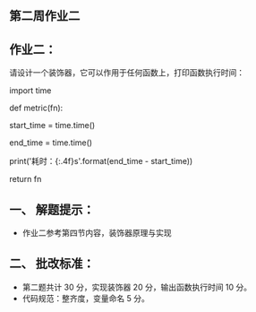 ## 第二周作业二

## 作业二： 

请设计一个装饰器，它可以作用于任何函数上，打印函数执行时间： 

import time 

def metric(fn): 

start_time = time.time() 

end_time = time.time() 

print('耗时：{:.4f}s'.format(end_time - start_time)) 

return fn 

## 一、 解题提示： 

- 作业二参考第四节内容，装饰器原理与实现 

## 二、 批改标准： 

- 第二题共计 30 分，实现装饰器 20 分，输出函数执行时间 10 分。 
- 代码规范：整齐度，变量命名 5 分。
